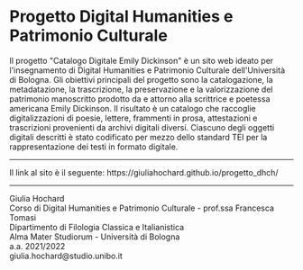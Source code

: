 # Progetto Digital Humanities e Patrimonio Culturale
Il progetto "Catalogo Digitale Emily Dickinson" è un sito web ideato per l'insegnamento di Digital Humanities e Patrimonio Culturale dell'Università di Bologna. Gli obiettivi principali del progetto sono la catalogazione, la metadatazione, la trascrizione, la preservazione e la valorizzazione del patrimonio manoscritto prodotto da e attorno alla scrittrice e poetessa americana Emily Dickinson. Il risultato è un catalogo che raccoglie digitalizzazioni di poesie, lettere, frammenti in prosa, attestazioni e trascrizioni provenienti da archivi digitali diversi. Ciascuno degli oggetti digitali descritti è stato codificato per mezzo dello standard TEI per la rappresentazione dei testi in formato digitale.
<br>
<hr>
Il link al sito è il seguente: https://giuliahochard.github.io/progetto_dhch/
<br>
<hr>
Giulia Hochard<br>
Corso di Digital Humanities e Patrimonio Culturale - prof.ssa Francesca Tomasi<br>
Dipartimento di Filologia Classica e Italianistica<br>
Alma Mater Studiorum - Università di Bologna<br>
a.a. 2021/2022<br>
giulia.hochard@studio.unibo.it
